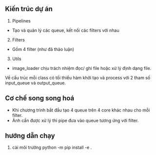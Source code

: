 ## Kiến trúc dự án
1. Pipelines
- Tạo và quản lý các queue, kết nối các filters với nhau
2. Filters
- Gồm 4 filter (như đã thảo luận)
3. Utils
- image_loader chịu trách nhiệm đọc/ ghi file hoặc xử lý định dạng file.

Về cấu trúc mỗi class có tối thiểu hàm khởi tạo và process với 2 tham số input_queue và output_queue.
## Cơ chế song song hoá
- Khi chương trình bắt đầu tạo 4 queue trên 4 core khác nhau cho mỗi filter.
- Ảnh cần được xử lý thì pipe đưa vào queue tương ứng với filter.

## hướng dẫn chạy
1. cài môi trường
python -m pip install -e .

